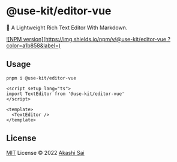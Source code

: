 # @use-kit/editor-vue

📄 A Lightweight Rich Text Editor With Markdown.

[![NPM version](https://img.shields.io/npm/v/@use-kit/editor-vue
?color=a1b858&label=)](https://www.npmjs.com/package/@use-kit/editor-vue)

## Usage

```shell
pnpm i @use-kit/editor-vue
```

```vue
<script setup lang="ts">
import TextEditor from '@use-kit/editor-vue'
</script>

<template>
  <TextEditor />
</template>
```

## License

[MIT](./LICENSE) License © 2022 [Akashi Sai](https://github.com/akashigakki)
